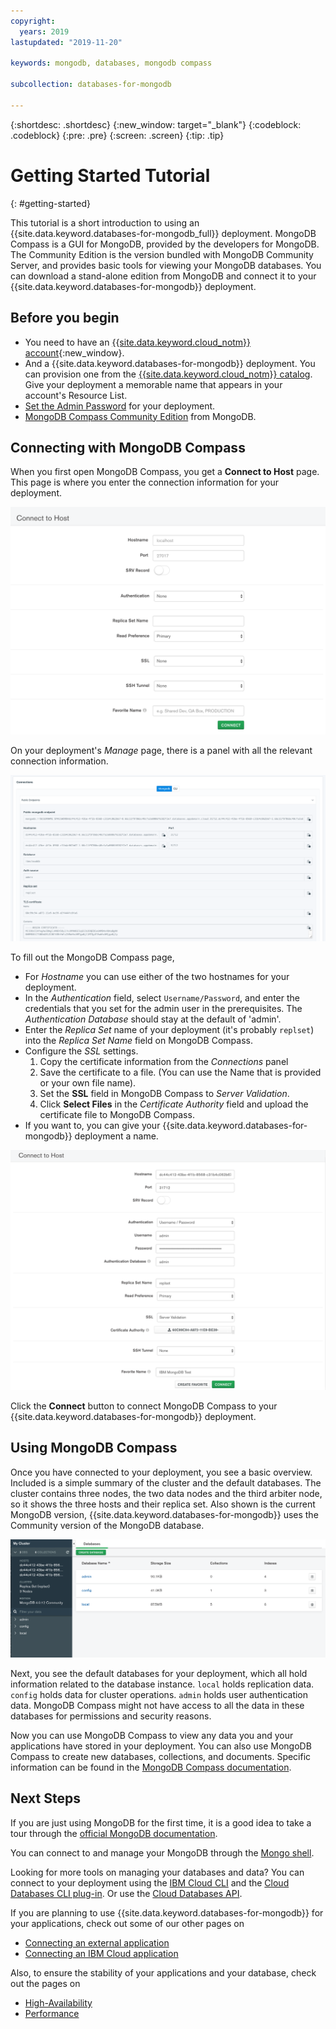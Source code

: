 ```yaml
---
copyright:
  years: 2019
lastupdated: "2019-11-20"

keywords: mongodb, databases, mongodb compass

subcollection: databases-for-mongodb

---
```


{:shortdesc: .shortdesc}
{:new_window: target="_blank"}
{:codeblock: .codeblock}
{:pre: .pre}
{:screen: .screen}
{:tip: .tip}


# Getting Started Tutorial
{: #getting-started}

This tutorial is a short introduction to using an {{site.data.keyword.databases-for-mongodb_full}} deployment. MongoDB Compass is a GUI for MongoDB, provided by the developers for MongoDB. The Community Edition is the version bundled with MongoDB Community Server, and provides basic tools for viewing your MongoDB databases. You can download a stand-alone edition from MongoDB and connect it to your {{site.data.keyword.databases-for-mongodb}} deployment.

## Before you begin

- You need to have an [{{site.data.keyword.cloud_notm}} account](https://cloud.ibm.com/registration){:new_window}.
- And a {{site.data.keyword.databases-for-mongodb}} deployment. You can provision one from the [{{site.data.keyword.cloud_notm}} catalog](https://cloud.ibm.com/catalog/services/databases-for-mongodb). Give your deployment a memorable name that appears in your account's Resource List.
- [Set the Admin Password](/docs/services/databases-for-mongodb?topic=databases-for-mongodb-admin-password) for your deployment.
- [MongoDB Compass Community Edition](https://www.mongodb.com/download-center/compass) from MongoDB.

## Connecting with MongoDB Compass

When you first open MongoDB Compass, you get a **Connect to Host** page. This page is where you enter the connection information for your deployment. 

![Default Connect to Host page](images/getting-started-connect-to-host.png)

On your deployment's _Manage_ page, there is a panel with all the relevant connection information.

![Connections panel](images/getting-started-connections-panel.png)

To fill out the MongoDB Compass page,

- For _Hostname_ you can use either of the two hostnames for your deployment.
- In the _Authentication_ field, select `Username/Password`, and enter the credentials that you set for the admin user in the prerequisites. The _Authentication Database_ should stay at the default of 'admin'.
- Enter the _Replica Set_ name of your deployment (it's probably `replset`) into the _Replica Set Name_ field on MongoDB Compass.
- Configure the _SSL_ settings.
    1. Copy the certificate information from the _Connections_ panel
    2. Save the certificate  to a file. (You can use the Name that is provided or your own file name).
    3. Set the **SSL** field in MongoDB Compass to _Server Validation_.
    4. Click **Select Files** in the _Certificate Authority_ field and upload the certificate file to MongoDB Compass.
- If you want to, you can give your {{site.data.keyword.databases-for-mongodb}} deployment a name.

![Completed Connect to Host page](images/getting-started-connect-to-host-complete.png)

Click the **Connect** button to connect MongoDB Compass to your {{site.data.keyword.databases-for-mongodb}} deployment.

## Using MongoDB Compass

Once you have connected to your deployment, you see a basic overview. Included is a simple summary of the cluster and the default databases. The cluster contains three nodes, the two data nodes and the third arbiter node, so it shows the three hosts and their replica set. Also shown is the current MongoDB version, {{site.data.keyword.databases-for-mongodb}} uses the Community version of the MongoDB database.

![MongoDB Compass page](images/getting-started-compass-page.png)

Next, you see the default databases for your deployment, which all hold information related to the database instance. `local` holds replication data. `config` holds data for cluster operations. `admin` holds user authentication data. MongoDB Compass might not have access to all the data in these databases for permissions and security reasons.

Now you can use MongoDB Compass to view any data you and your applications have stored in your deployment. You can also use MongoDB Compass to create new databases, collections, and documents. Specific information can be found in the [MongoDB Compass documentation](https://docs.mongodb.com/compass/current/).

## Next Steps

If you are just using MongoDB for the first time, it is a good idea to take a tour through the [official MongoDB documentation](https://docs.mongodb.com/). 

You can connect to and manage your MongoDB through the [Mongo shell](/docs/services/databases-for-mongodb?topic=databases-for-mongodb-mongo-shell).

Looking for more tools on managing your databases and data? You can connect to your deployment using the [IBM Cloud CLI](/docs/cli/reference/ibmcloud?topic=cloud-cli-install-ibmcloud-cli) and the [Cloud Databases CLI plug-in](/docs/databases-cli-plugin?topic=cloud-databases-cli-cdb-reference). Or use the [Cloud Databases API](https://cloud.ibm.com/apidocs/cloud-databases-api).

If you are planning to use {{site.data.keyword.databases-for-mongodb}} for your applications, check out some of our other pages on 
- [Connecting an external application](/docs/services/databases-for-mongodb?topic=databases-for-mongodb-external-app)
- [Connecting an IBM Cloud application](/docs/services/databases-for-mongodb?topic=databases-for-mongodb-ibmcloud-app)

Also, to ensure the stability of your applications and your database, check out the pages on 
- [High-Availability](/docs/services/databases-for-mongodb?topic=databases-for-mongodb-high-availability)
- [Performance](/docs/services/databases-for-mongodb?topic=databases-for-mongodb-performance)


